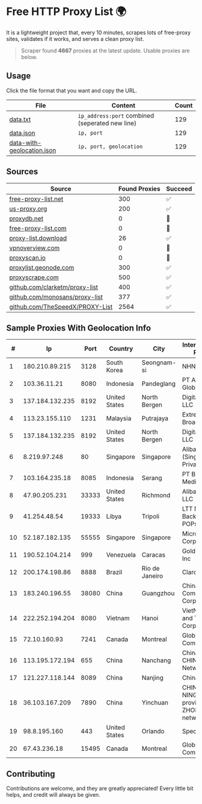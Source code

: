 
# Free HTTP Proxy List 🌍

It is a lightweight project that, every 10 minutes, scrapes lots of free-proxy sites, validates if it works, and serves a clean proxy list.


> Scraper found **4667** proxies at the latest update. Usable proxies are below.

## Usage

Click the file format that you want and copy the URL.


|File|Content|Count|
|----|-------|-----|
|[data.txt](https://raw.githubusercontent.com/themiralay/Proxy-List-World/master/data.txt)|`ip_address:port` combined (seperated new line)|129|
|[data.json](https://raw.githubusercontent.com/themiralay/Proxy-List-World/master/data.json)|`ip, port`|129|
|[data-with-geolocation.json](https://raw.githubusercontent.com/themiralay/Proxy-List-World/master/data-with-geolocation.json)|`ip, port, geolocation`|129|

## Sources

|Source|Found Proxies|Succeed|
|------|-------------|-------|
|[free-proxy-list.net](https://free-proxy-list.net)|300|✅|
|[us-proxy.org](https://www.us-proxy.org)|200|✅|
|[proxydb.net](http://proxydb.net)|0|🚫|
|[free-proxy-list.com](https://free-proxy-list.com/?page=&port=&type%5B%5D=http&type%5B%5D=https&up_time=0&search=Search)|0|🚫|
|[proxy-list.download](https://www.proxy-list.download/HTTP)|26|✅|
|[vpnoverview.com](https://vpnoverview.com/privacy/anonymous-browsing/free-proxy-servers)|0|🚫|
|[proxyscan.io](https://www.proxyscan.io)|0|🚫|
|[proxylist.geonode.com](https://proxylist.geonode.com/api/proxy-list?limit=300&page=1&sort_by=lastChecked&sort_type=desc&protocols=http,https)|300|✅|
|[proxyscrape.com](https://api.proxyscrape.com/v2/?request=displayproxies&protocol=http&timeout=10000&country=all&ssl=all&anonymity=all)|500|✅|
|[github.com/clarketm/proxy-list](https://raw.githubusercontent.com/clarketm/proxy-list/master/proxy-list-raw.txt)|400|✅|
|[github.com/monosans/proxy-list](https://raw.githubusercontent.com/monosans/proxy-list/main/proxies/http.txt)|377|✅|
|[github.com/TheSpeedX/PROXY-List](https://raw.githubusercontent.com/TheSpeedX/PROXY-List/master/http.txt)|2564|✅|


## Sample Proxies With Geolocation Info

|#|Ip|Port|Country|City|Internet Service Provider|
|-|--|----|-------|----|-------------------------|
|1|180.210.89.215|3128|South Korea|Seongnam-si|NHNCLOUD|
|2|103.36.11.21|8080|Indonesia|Pandeglang|PT Awinet Global Mandiri|
|3|137.184.132.235|8192|United States|North Bergen|DigitalOcean, LLC|
|4|113.23.155.110|1231|Malaysia|Putrajaya|Extreme Broadband|
|5|137.184.132.235|8192|United States|North Bergen|DigitalOcean, LLC|
|6|8.219.97.248|80|Singapore|Singapore|Alibaba Cloud (Singapore) Private Limited|
|7|103.164.235.18|8085|Indonesia|Serang|PT Bantani Media Utama|
|8|47.90.205.231|33333|United States|Richmond|Alibaba.com LLC|
|9|41.254.48.54|19333|Libya|Tripoli|LTT Network Backbone and POPs|
|10|52.187.182.135|55555|Singapore|Singapore|Microsoft Corporation|
|11|190.52.104.214|999|Venezuela|Caracas|Gold Data USA Inc|
|12|200.174.198.86|8888|Brazil|Rio de Janeiro|Claro S.A|
|13|183.240.196.55|38080|China|Guangzhou|China Mobile Communications Corporation|
|14|222.252.194.204|8080|Vietnam|Hanoi|VietNam Post and Telecom Corporation|
|15|72.10.160.93|7241|Canada|Montreal|GloboTech Communications|
|16|113.195.172.194|655|China|Nanchang|China Unicom CHINA169 Network|
|17|121.227.118.144|8089|China|Nanjing|China Telecom|
|18|36.103.167.209|7890|China|Yinchuan|CHINANET NINGXIA province ZHONGWEI IDC network|
|19|98.8.195.160|443|United States|Orlando|Spectrum|
|20|67.43.236.18|15495|Canada|Montreal|GloboTech Communications|



## Contributing

Contributions are welcome, and they are greatly appreciated! Every
little bit helps, and credit will always be given.

